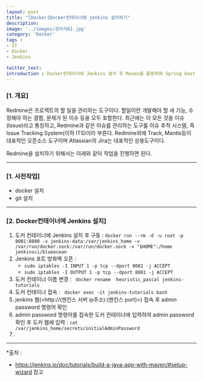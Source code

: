 ```yaml
---
layout: post
title: "[Docker]Docker컨테이너에 jenkins 설치하기"
description: 
image: '../images/강아지61.jpg'
category: 'Docker'
tags : 
- IT
- Docker
- Jenkins

twitter_text: 
introduction : Docker컨테이너에 Jenkins 설치 후 Maven을 활용하여 Spring boot jar파일을 빌드해보자
---
```


### [1. 개요]
Redmine은 프로젝트의 할 일을 관리하는 도구이다. 할일이란 개발해야 할 새 기능, 수정해야 하는 결함, 문제가 된 이슈 등을 모두 포함한다. 최근에는 이 모든 것을 이슈(Issue)라고 통칭하고, Redmine과 같은 이슈를 관리하는 도구를 이슈 추적 시스템, 즉 Issue Tracking System(이하 ITS)이라 부른다. Redmine외에 Track, Mantis등이 대표적인 오픈소스 도구이며 Atlassian의 Jira는 대표적인 상용도구이다.

Redmine을 설치하기 위해서는 아래와 같이 작업을 진행하면 된다.



_ _ _

### [1. 사전작업]
- docker 설치
- git 설치


_ _ _

### [2. Docker컨테이너에 Jenkins 설치]
1. 도커 컨테이너에 Jenkins 설치 후 구동 : `docker run --rm -d -u root -p 8081:8080 -v jenkins-data:/var/jenkins_home -v /var/run/docker.sock:/var/run/docker.sock -v "$HOME":/home jenkinsci/blueocean`
2. Jenkins 포트 방화벽 오픈 : 
	- `sudo iptables -I INPUT 1 -p tcp --dport 8081 -j ACCEPT `
	- `sudo iptables -I OUTPUT 1 -p tcp --dport 8081 -j ACCEPT `
3. 도커 컨테이너 이름 변경 : ` docker rename  heuristic_pascal jenkins-tutorials`
4. 도커 컨테이너 접속 : ` docker exec -it jenkins-tutorials bash`
5. jenkins 웹(<http://(젠킨스 서버 ip주소):(젠킨스 port)>) 접속 후 admin password 명령어 확인
6. admin password 명령어를 접속한 도커 컨테이너에 입력하여 admin password 확인 후 도커 웹에 입력 : `cat /var/jenkins_home/secrets/initialAdminPassword`
7. 

_ _ _


*출처 : 
- <https://jenkins.io/doc/tutorials/build-a-java-app-with-maven/#setup-wizard> 참고